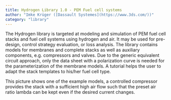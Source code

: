 ```yaml
---
title: Hydrogen Library 1.0 - PEM Fuel cell systems 
author: "Imke Krüger ([Dassault Systemes](https://www.3ds.com/))"
category: "library"
---
```



The Hydrogen library is targeted at modeling and simulation of PEM fuel cell stacks and
fuel cell systems using hydrogen and air. It may be used for pre-design, control strategy
evaluation, or loss analysis. The library contains models for membranes and complete stacks
as well as auxiliary components, e.g. compressors and valves.
Due to the generic equivalent circuit approach, only the data sheet with a polarization curve
is needed for the parameterization of the membrane models. A tutorial helps the user to
adapt the stack templates to his/her fuel cell type.

This picture shows one of the example models, a controlled  compressor provides
the stack with a sufficient high air flow such that the preset air ratio lambda can be kept even if the desired current changes.
